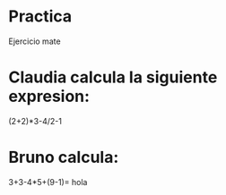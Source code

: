 # Practica
Ejercicio mate

# Claudia calcula la siguiente expresion:

(2+2)*3-4/2-1

# Bruno calcula:

3+3-4*5+(9-1)= hola

